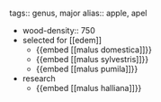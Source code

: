 tags:: genus, major
alias:: apple, apel

- wood-density:: 750
- selected for [[edem]]
	- {{embed [[malus domestica]]}}
	- {{embed [[malus sylvestris]]}}
	- {{embed [[malus pumila]]}}
- research
	- {{embed [[malus halliana]]}}